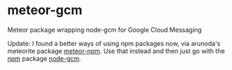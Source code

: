 meteor-gcm
==========

Meteor package wrapping node-gcm for Google Cloud Messaging

Update: I found a better ways of using npm packages now, via arunoda's meteorite package [meteor-npm](https://github.com/arunoda/meteor-npm).  Use that instead and then just go with the [npm](https://npmjs.org/) package [node-gcm](https://npmjs.org/package/node-gcm).
